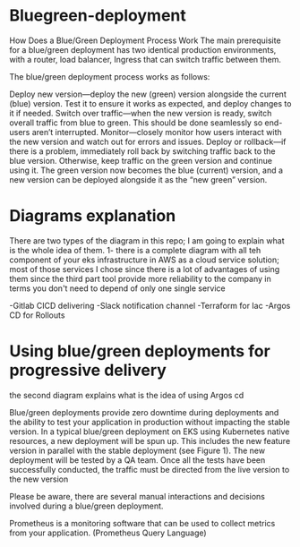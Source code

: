 # Bluegreen-deployment


How Does a Blue/Green Deployment Process Work
The main prerequisite for a blue/green deployment has two identical production environments, with a router, load balancer, Ingress that can switch traffic between them. 

The blue/green deployment process works as follows:

Deploy new version—deploy the new (green) version alongside the current (blue) version. Test it to ensure it works as expected, and deploy changes to it if needed.
Switch over traffic—when the new version is ready, switch overall traffic from blue to green. This should be done seamlessly so end-users aren’t interrupted.
Monitor—closely monitor how users interact with the new version and watch out for errors and issues.
Deploy or rollback—if there is a problem, immediately roll back by switching traffic back to the blue version. Otherwise, keep traffic on the green version and continue using it. The green version now becomes the blue (current) version, and a new version can be deployed alongside it as the “new green” version.



# Diagrams explanation

There are two  types of the diagram in this repo; I am going to explain what is the whole idea of them.
1- there is a complete diagram with all teh component of your eks infrastructure in AWS as a cloud service solution; most of those services I chose since there is a lot of advantages of using them since the third part tool provide more reliability to the company in terms you don't need to depend of only one single service 

-Gitlab CICD delivering 
-Slack  notification channel 
-Terraform for Iac 
-Argos CD for Rollouts 

# Using blue/green deployments for progressive delivery
the second diagram explains what is the idea of using Argos cd 

Blue/green deployments provide zero downtime during deployments and the ability to test your application in production without impacting the stable version. In a typical blue/green deployment on EKS using Kubernetes native resources, a new deployment will be spun up. This includes the new feature version in parallel with the stable deployment (see Figure 1). The new deployment will be tested by a QA team.
Once all the tests have been successfully conducted, the traffic must be directed from the live version to the new version

Please be aware, there are several manual interactions and decisions involved during a blue/green deployment.


Prometheus is a monitoring software that can be used to collect metrics from your application. (Prometheus Query Language)
